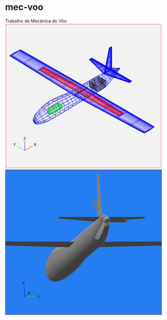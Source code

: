 # mec-voo
Trabalho de Mecânica do Vôo
![Test Image 1](view-wire-iso.png)
![Test Image 1](view-texture-rear.png)

